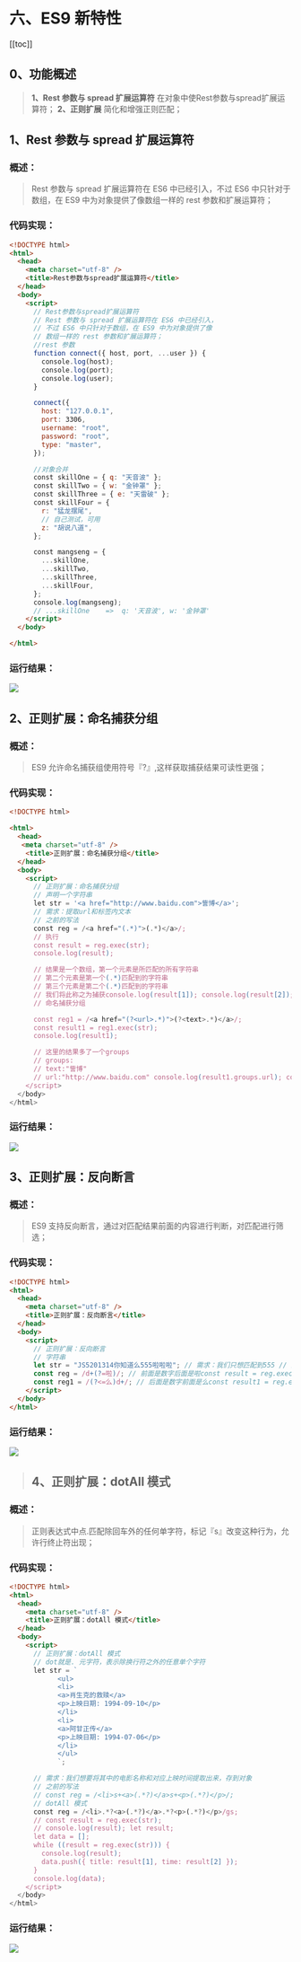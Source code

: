 # 六、ES9 新特性
<!-- Markdown 目录语法 -->
[[toc]]
## 0、功能概述

> **1、Rest 参数与 spread 扩展运算符**
> 在对象中使Rest参数与spread扩展运算符；
> **2、正则扩展**
> 简化和增强正则匹配；

## 1、Rest 参数与 spread 扩展运算符
### 概述：
> Rest 参数与 spread 扩展运算符在 ES6 中已经引入，不过 ES6
> 中只针对于数组，在 ES9 中为对象提供了像数组一样的 rest
> 参数和扩展运算符；

### 代码实现：
```html
<!DOCTYPE html>
<html>
  <head>
    <meta charset="utf-8" />
    <title>Rest参数与spread扩展运算符</title>
  </head>
  <body>
    <script>
      // Rest参数与spread扩展运算符
      // Rest 参数与 spread 扩展运算符在 ES6 中已经引入，
      // 不过 ES6 中只针对于数组，在 ES9 中为对象提供了像
      // 数组一样的 rest 参数和扩展运算符；
      //rest 参数
      function connect({ host, port, ...user }) {
        console.log(host);
        console.log(port);
        console.log(user);
      }

      connect({
        host: "127.0.0.1",
        port: 3306,
        username: "root",
        password: "root",
        type: "master",
      });

      //对象合并
      const skillOne = { q: "天音波" };
      const skillTwo = { w: "金钟罩" };
      const skillThree = { e: "天雷破" };
      const skillFour = {
        r: "猛龙摆尾",
        // 自己测试，可用
        z: "胡说八道",
      };

      const mangseng = {
        ...skillOne,
        ...skillTwo,
        ...skillThree,
        ...skillFour,
      };
      console.log(mangseng);
      // ...skillOne    =>  q: '天音波', w: '金钟罩'
    </script>
  </body>

</html>
```

### 运行结果：
![](../imgs/media/image52.jpeg)

## 2、正则扩展：命名捕获分组

### 概述：

> ES9 允许命名捕获组使用符号『?』,这样获取捕获结果可读性更强；

### 代码实现： 
```html
<!DOCTYPE html>

<html>
  <head>
   <meta charset="utf-8" />
    <title>正则扩展：命名捕获分组</title>
  </head>
  <body>
    <script>
      // 正则扩展：命名捕获分组
      // 声明一个字符串
      let str = '<a href="http://www.baidu.com">訾博</a>';
      // 需求：提取url和标签内文本
      // 之前的写法
      const reg = /<a href="(.*)">(.*)</a>/;
      // 执行
      const result = reg.exec(str);
      console.log(result);

      // 结果是一个数组，第一个元素是所匹配的所有字符串
      // 第二个元素是第一个(.*)匹配到的字符串
      // 第三个元素是第二个(.*)匹配到的字符串
      // 我们将此称之为捕获console.log(result[1]); console.log(result[2]);
      // 命名捕获分组

      const reg1 = /<a href="(?<url>.*)">(?<text>.*)</a>/;
      const result1 = reg1.exec(str);
      console.log(result1);

      // 这里的结果多了一个groups
      // groups:
      // text:"訾博"
      // url:"http://www.baidu.com" console.log(result1.groups.url); console.log(result1.groups.text);
    </script>
  </body>
</html>
```

### 运行结果：

![](../imgs/media/image53.jpeg)

## 3、正则扩展：反向断言
### 概述：
> ES9 支持反向断言，通过对匹配结果前面的内容进行判断，对匹配进行筛选；
### 代码实现： 
```html
<!DOCTYPE html>
<html>
  <head>
    <meta charset="utf-8" />
    <title>正则扩展：反向断言</title>
  </head>
  <body>
    <script>
      // 正则扩展：反向断言
      // 字符串
      let str = "JS5201314你知道么555啦啦啦"; // 需求：我们只想匹配到555 // 正向断言
      const reg = /d+(?=啦)/; // 前面是数字后面是啦const result = reg.exec(str); console.log(result); // 反向断言
      const reg1 = /(?<=么)d+/; // 后面是数字前面是么const result1 = reg.exec(str); console.log(result1);
    </script>
  </body>
</html>
```

### 运行结果：
![](../imgs/media/image54.jpeg)

>## 4、正则扩展：dotAll 模式
### 概述：

> 正则表达式中点.匹配除回车外的任何单字符，标记『s』改变这种行为，允许行终止符出现；

### 代码实现：
```html
<!DOCTYPE html>
<html>
  <head>
    <meta charset="utf-8" />
    <title>正则扩展：dotAll 模式</title>
  </head>
  <body>
    <script>
      // 正则扩展：dotAll 模式
      // dot就是. 元字符，表示除换行符之外的任意单个字符
      let str = `
            <ul>
            <li>
            <a>肖生克的救赎</a>
            <p>上映日期: 1994-09-10</p>
            </li>
            <li>
            <a>阿甘正传</a>
            <p>上映日期: 1994-07-06</p>
            </li>
            </ul>
            `;

      // 需求：我们想要将其中的电影名称和对应上映时间提取出来，存到对象
      // 之前的写法
      // const reg = /<li>s+<a>(.*?)</a>s+<p>(.*?)</p>/;
      // dotAll 模式
      const reg = /<li>.*?<a>(.*?)</a>.*?<p>(.*?)</p>/gs;
      // const result = reg.exec(str);
      // console.log(result); let result;
      let data = [];
      while ((result = reg.exec(str))) {
        console.log(result);
        data.push({ title: result[1], time: result[2] });
      }
      console.log(data);
    </script>
  </body>
</html>
```
### 运行结果：
![](../imgs/media/image55.jpeg)
